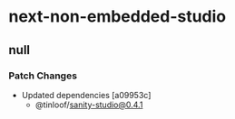# next-non-embedded-studio

## null

### Patch Changes

- Updated dependencies [a09953c]
  - @tinloof/sanity-studio@0.4.1

